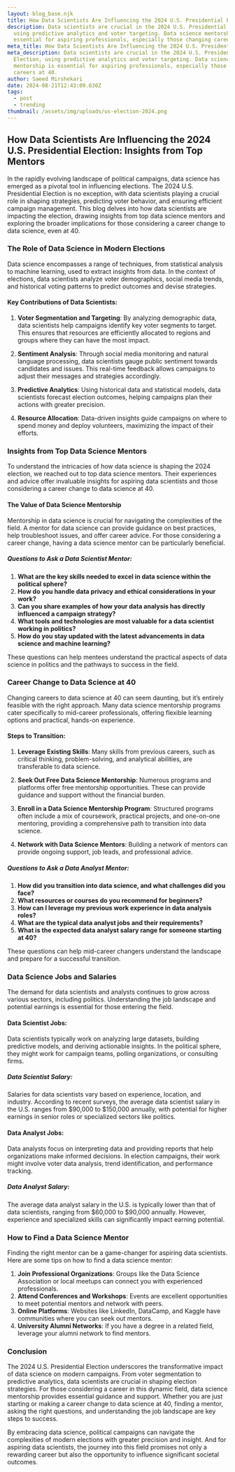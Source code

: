 ```yaml
---
layout: blog_base.njk
title: How Data Scientists Are Influencing the 2024 U.S. Presidential Election
description: Data scientists are crucial in the 2024 U.S. Presidential Election,
  using predictive analytics and voter targeting. Data science mentorship is
  essential for aspiring professionals, especially those changing careers at 40.
meta_title: How Data Scientists Are Influencing the 2024 U.S. Presidential Election
meta_description: Data scientists are crucial in the 2024 U.S. Presidential
  Election, using predictive analytics and voter targeting. Data science
  mentorship is essential for aspiring professionals, especially those changing
  careers at 40.
author: Saeed Mirshekari
date: 2024-08-21T12:43:09.630Z
tags:
  - post
  - trending
thumbnail: /assets/img/uploads/us-election-2024.png
---
```

## How Data Scientists Are Influencing the 2024 U.S. Presidential Election: Insights from Top Mentors

In the rapidly evolving landscape of political campaigns, data science has emerged as a pivotal tool in influencing elections. The 2024 U.S. Presidential Election is no exception, with data scientists playing a crucial role in shaping strategies, predicting voter behavior, and ensuring efficient campaign management. This blog delves into how data scientists are impacting the election, drawing insights from top data science mentors and exploring the broader implications for those considering a career change to data science, even at 40.

### The Role of Data Science in Modern Elections

Data science encompasses a range of techniques, from statistical analysis to machine learning, used to extract insights from data. In the context of elections, data scientists analyze voter demographics, social media trends, and historical voting patterns to predict outcomes and devise strategies.

#### Key Contributions of Data Scientists:

1. **Voter Segmentation and Targeting**: By analyzing demographic data, data scientists help campaigns identify key voter segments to target. This ensures that resources are efficiently allocated to regions and groups where they can have the most impact.

2. **Sentiment Analysis**: Through social media monitoring and natural language processing, data scientists gauge public sentiment towards candidates and issues. This real-time feedback allows campaigns to adjust their messages and strategies accordingly.

3. **Predictive Analytics**: Using historical data and statistical models, data scientists forecast election outcomes, helping campaigns plan their actions with greater precision.

4. **Resource Allocation**: Data-driven insights guide campaigns on where to spend money and deploy volunteers, maximizing the impact of their efforts.

### Insights from Top Data Science Mentors

To understand the intricacies of how data science is shaping the 2024 election, we reached out to top data science mentors. Their experiences and advice offer invaluable insights for aspiring data scientists and those considering a career change to data science at 40.

#### The Value of Data Science Mentorship

Mentorship in data science is crucial for navigating the complexities of the field. A mentor for data science can provide guidance on best practices, help troubleshoot issues, and offer career advice. For those considering a career change, having a data science mentor can be particularly beneficial.

##### Questions to Ask a Data Scientist Mentor:

1. **What are the key skills needed to excel in data science within the political sphere?**
2. **How do you handle data privacy and ethical considerations in your work?**
3. **Can you share examples of how your data analysis has directly influenced a campaign strategy?**
4. **What tools and technologies are most valuable for a data scientist working in politics?**
5. **How do you stay updated with the latest advancements in data science and machine learning?**

These questions can help mentees understand the practical aspects of data science in politics and the pathways to success in the field.

### Career Change to Data Science at 40

Changing careers to data science at 40 can seem daunting, but it’s entirely feasible with the right approach. Many data science mentorship programs cater specifically to mid-career professionals, offering flexible learning options and practical, hands-on experience.

#### Steps to Transition:

1. **Leverage Existing Skills**: Many skills from previous careers, such as critical thinking, problem-solving, and analytical abilities, are transferable to data science.

2. **Seek Out Free Data Science Mentorship**: Numerous programs and platforms offer free mentorship opportunities. These can provide guidance and support without the financial burden.

3. **Enroll in a Data Science Mentorship Program**: Structured programs often include a mix of coursework, practical projects, and one-on-one mentoring, providing a comprehensive path to transition into data science.

4. **Network with Data Science Mentors**: Building a network of mentors can provide ongoing support, job leads, and professional advice.

##### Questions to Ask a Data Analyst Mentor:

1. **How did you transition into data science, and what challenges did you face?**
2. **What resources or courses do you recommend for beginners?**
3. **How can I leverage my previous work experience in data analysis roles?**
4. **What are the typical data analyst jobs and their requirements?**
5. **What is the expected data analyst salary range for someone starting at 40?**

These questions can help mid-career changers understand the landscape and prepare for a successful transition.

### Data Science Jobs and Salaries

The demand for data scientists and analysts continues to grow across various sectors, including politics. Understanding the job landscape and potential earnings is essential for those entering the field.

#### Data Scientist Jobs:

Data scientists typically work on analyzing large datasets, building predictive models, and deriving actionable insights. In the political sphere, they might work for campaign teams, polling organizations, or consulting firms.

##### Data Scientist Salary:

Salaries for data scientists vary based on experience, location, and industry. According to recent surveys, the average data scientist salary in the U.S. ranges from $90,000 to $150,000 annually, with potential for higher earnings in senior roles or specialized sectors like politics.

#### Data Analyst Jobs:

Data analysts focus on interpreting data and providing reports that help organizations make informed decisions. In election campaigns, their work might involve voter data analysis, trend identification, and performance tracking.

##### Data Analyst Salary:

The average data analyst salary in the U.S. is typically lower than that of data scientists, ranging from $60,000 to $90,000 annually. However, experience and specialized skills can significantly impact earning potential.

### How to Find a Data Science Mentor

Finding the right mentor can be a game-changer for aspiring data scientists. Here are some tips on how to find a data science mentor:

1. **Join Professional Organizations**: Groups like the Data Science Association or local meetups can connect you with experienced professionals.
2. **Attend Conferences and Workshops**: Events are excellent opportunities to meet potential mentors and network with peers.
3. **Online Platforms**: Websites like LinkedIn, DataCamp, and Kaggle have communities where you can seek out mentors.
4. **University Alumni Networks**: If you have a degree in a related field, leverage your alumni network to find mentors.

### Conclusion

The 2024 U.S. Presidential Election underscores the transformative impact of data science on modern campaigns. From voter segmentation to predictive analytics, data scientists are crucial in shaping election strategies. For those considering a career in this dynamic field, data science mentorship provides essential guidance and support. Whether you are just starting or making a career change to data science at 40, finding a mentor, asking the right questions, and understanding the job landscape are key steps to success.

By embracing data science, political campaigns can navigate the complexities of modern elections with greater precision and insight. And for aspiring data scientists, the journey into this field promises not only a rewarding career but also the opportunity to influence significant societal outcomes.